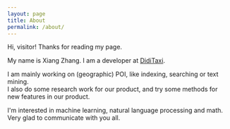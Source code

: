 ```yaml
---
layout: page
title: About
permalink: /about/
---
```


Hi, visitor! Thanks for reading my page.

My name is Xiang Zhang. I am a developer at [DidiTaxi](http://www.xiaojukeji.com/website/index.html).

I am mainly working on (geographic) POI, like indexing, searching or text mining.  
I also do some research work for our product, and try some methods for new features in our product.

I'm interested in machine learning, natural language processing and math.   
Very glad to communicate with you all.

